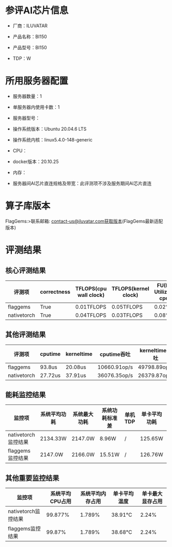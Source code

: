 # 参评AI芯片信息

* 厂商：ILUVATAR

* 产品名称：BI150
* 产品型号：BI150
* TDP：W

# 所用服务器配置

* 服务器数量：1


* 单服务器内使用卡数：1
* 服务器型号：
* 操作系统版本：Ubuntu 20.04.6 LTS
* 操作系统内核：linux5.4.0-148-generic
* CPU：
* docker版本：20.10.25
* 内存：
* 服务器间AI芯片直连规格及带宽：此评测项不涉及服务期间AI芯片直连

# 算子库版本
FlagGems:>联系邮箱: contact-us@iluvatar.com获取版本(FlagGems最新适配版本)

# 评测结果

## 核心评测结果

| 评测项  | correctness | TFLOPS(cpu wall clock) | TFLOPS(kernel clock) | FU(FLOPS Utilization)-cputime | FU-kerneltime |
| ---- | -------------- | -------------- | ------------ | ------ | ----- |
| flaggems | True    | 0.01TFLOPS       | 0.05TFLOPS        | 0.02% | 0.11% |
| nativetorch | True    | 0.04TFLOPS      | 0.03TFLOPS      | 0.08%      | 0.06%    |

## 其他评测结果

| 评测项  | cputime | kerneltime | cputime吞吐 | kerneltime吞吐 | 无预热时延 | 预热后时延 |
| ---- | -------------- | -------------- | ------------ | ------------ | -------------- | -------------- |
| flaggems | 93.8us       | 20.08us        | 10660.91op/s | 49798.89op/s | 6922364.08us | 236.04us |
| nativetorch | 27.72us       | 37.91us        | 36076.35op/s | 26379.87op/s | 80534.64us | 368.18us |

## 能耗监控结果

| 监控项  | 系统平均功耗  | 系统最大功耗  | 系统功耗标准差 | 单机TDP | 单卡平均功耗 | 单卡最大功耗 | 单卡功耗标准差 | 单卡TDP |
| ---- | ------- | ------- | ------- | ----- | ------------ | ------------ | ------------- | ----- |
| nativetorch监控结果 | 2134.33W | 2147.0W | 8.96W   | /     | 125.65W       | 130.0W      | 6.08W        | 350W  |
| flaggems监控结果 | 2147.0W | 2166.0W | 15.51W   | /     | 126.76W       | 130.0W      | 4.48W        | 350W  |

## 其他重要监控结果

| 监控项  | 系统平均CPU占用 | 系统平均内存占用 | 单卡平均温度 | 单卡最大显存占用 |
| ---- | --------- | -------- | ------------ | -------------- |
| nativetorch监控结果 | 99.877%    | 1.789%   | 38.91°C       | 2.24%        |
| flaggems监控结果 | 99.87%    | 1.789%   | 38.68°C       | 2.24%        |